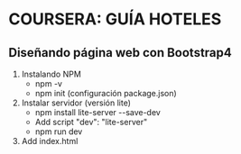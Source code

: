 # COURSERA: GUÍA HOTELES

## Diseñando página web con Bootstrap4

1. Instalando NPM
   * npm -v
   * npm init (configuración package.json)
2. Instalar servidor (versión lite)
   * npm install lite-server --save-dev 
   * Add script "dev": "lite-server"
   * npm run dev
3. Add index.html